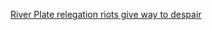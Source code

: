 ---
layout: post
wordpress_id: 1165
wordpress_url: http://noesbueno.com/archives/1165
date: '2011-06-28 19:00:58 -0500'
date_gmt: '2011-06-29 00:00:58 -0500'
body: |
  <p><a href="http://feeds.guardian.co.uk/~r/theguardian/football/rss/~3/h1Fxi4iyLZg/river-plate-fans-riot-relegation-despair">River Plate relegation riots give way to despair</a></p>
---
